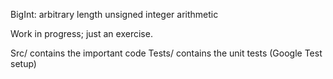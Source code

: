 BigInt: arbitrary length unsigned integer arithmetic


Work in progress; just an exercise. 

Src/ contains the important code
Tests/ contains the unit tests (Google Test setup)
